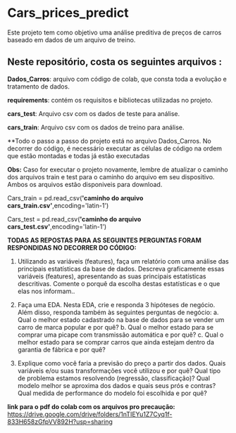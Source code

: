 # Cars_prices_predict

Este projeto tem como objetivo uma análise preditiva de preços de carros baseado em dados de um arquivo de treino.

## Neste repositório, costa os seguintes arquivos :
**Dados_Carros**: arquivo com código de colab, que consta toda a evolução e tratamento de dados.

**requirements**: contém os requisitos e bibliotecas utilizadas no projeto.

**cars_test**: Arquivo csv com os dados de teste para análise.

**cars_train**: Arquivo csv com os dados de treino para análise.

**Todo o passo a passo do projeto está no arquivo Dados_Carros. No decorrer do código, é necessário executar as células de código na
ordem que estão montadas e todas já estão executadas

**Obs:** Caso for executar o projeto novamente, lembre de atualizar o caminho dos arquivos train e test para o caminho do arquivo em seu dispositivo. Ambos os arquivos estão disponiveis para download.

Cars_train = pd.read_csv(**'caminho do arquivo cars_train.csv'**,encoding='latin-1')

Cars_test = pd.read_csv(**'caminho do arquivo cars_test.csv'**,encoding='latin-1')

**TODAS AS REPOSTAS PARA AS SEGUINTES PERGUNTAS FORAM RESPONDIDAS NO DECORRER DO CÓDIGO:**

1. Utilizando as variáveis (features), faça um relatório com uma análise das
principais estatísticas da base de dados. Descreva graficamente essas
variáveis (features), apresentando as suas principais estatísticas descritivas.
Comente o porquê da escolha destas estatísticas e o que elas nos informam..

2. Faça uma EDA. Nesta EDA, crie e responda 3 hipóteses de negócio. Além disso,
responda também às seguintes perguntas de negócio:
a. Qual o melhor estado cadastrado na base de dados para se vender um
carro de marca popular e por quê?
b. Qual o melhor estado para se comprar uma picape com transmissão
automática e por quê?
c. Qual o melhor estado para se comprar carros que ainda estejam dentro
da garantia de fábrica e por quê?

3. Explique como você faria a previsão do preço a partir dos dados. Quais
variáveis e/ou suas transformações você utilizou e por quê? Qual tipo de
problema estamos resolvendo (regressão, classificação)? Qual modelo melhor
se aproxima dos dados e quais seus prós e contras? Qual medida de
performance do modelo foi escolhida e por quê?


**link para o pdf do colab com os arquivos pro precaução:** https://drive.google.com/drive/folders/1nTIEYu1Z7Cyq1f-833H658zGfpVV892H?usp=sharing
